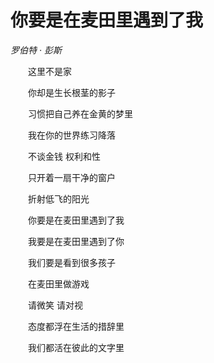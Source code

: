 # 你要是在麦田里遇到了我

*罗伯特 · 彭斯*

　　这里不是家

　　你却是生长根茎的影子

　　习惯把自己养在金黄的梦里

　　我在你的世界练习降落

　　不谈金钱 权利和性

　　只开着一扇干净的窗户

　　折射低飞的阳光

　　你要是在麦田里遇到了我

　　我要是在麦田里遇到了你

　　我们要是看到很多孩子

　　在麦田里做游戏

　　请微笑 请对视

　　态度都浮在生活的措辞里

　　我们都活在彼此的文字里